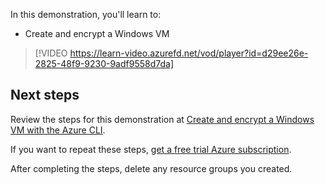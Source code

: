 

In this demonstration, you'll learn to:

- Create and encrypt a Windows VM

>[!VIDEO https://learn-video.azurefd.net/vod/player?id=d29ee26e-2825-48f9-9230-9adf9558d7da]

## Next steps

Review the steps for this demonstration at [Create and encrypt a Windows VM with the Azure CLI](https://aka.ms/create-and-encrypt-a-windows-vm-with-the-azure-cli?azure-portal=true).

If you want to repeat these steps, [get a free trial Azure subscription](https://aka.ms/Azure_free_account?azure-portal=true).

After completing the steps, delete any resource groups you created.
